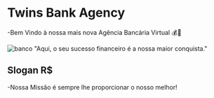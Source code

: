 # Twins Bank Agency

-Bem Vindo à nossa mais nova Agência Bancária Virtual 💰🏦


![banco](https://media4.giphy.com/media/NyniJ2Nf2ZzlE8GYsl/200w.gif?cid=6c09b952ws101gdtljirwjyhlmcvg9oiesnh7hhiyx7udbcn&ep=v1_gifs_search&rid=200w.gif&ct=g)
"Aqui, o seu sucesso financeiro é a nossa maior conquista."

## Slogan **R$**
-Nossa Missão é sempre lhe proporcionar o nosso melhor!


